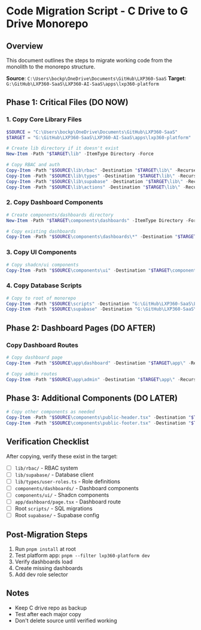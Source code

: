 # Code Migration Script - C Drive to G Drive Monorepo

## Overview
This document outlines the steps to migrate working code from the monolith to the monorepo structure.

**Source**: `C:\Users\bockp\OneDrive\Documents\GitHub\LXP360-SaaS`
**Target**: `G:\GitHub\LXP360-SaaS\LXP360-AI-SaaS\apps\lxp360-platform`

## Phase 1: Critical Files (DO NOW)

### 1. Copy Core Library Files
```powershell
$SOURCE = "C:\Users\bockp\OneDrive\Documents\GitHub\LXP360-SaaS"
$TARGET = "G:\GitHub\LXP360-SaaS\LXP360-AI-SaaS\apps\lxp360-platform"

# Create lib directory if it doesn't exist
New-Item -Path "$TARGET\lib" -ItemType Directory -Force

# Copy RBAC and auth
Copy-Item -Path "$SOURCE\lib\rbac" -Destination "$TARGET\lib\" -Recurse -Force
Copy-Item -Path "$SOURCE\lib\types" -Destination "$TARGET\lib\" -Recurse -Force
Copy-Item -Path "$SOURCE\lib\supabase" -Destination "$TARGET\lib\" -Recurse -Force
Copy-Item -Path "$SOURCE\lib\actions" -Destination "$TARGET\lib\" -Recurse -Force
```

### 2. Copy Dashboard Components
```powershell
# Create components/dashboards directory
New-Item -Path "$TARGET\components\dashboards" -ItemType Directory -Force

# Copy existing dashboards
Copy-Item -Path "$SOURCE\components\dashboards\*" -Destination "$TARGET\components\dashboards\" -Force
```

### 3. Copy UI Components
```powershell
# Copy shadcn/ui components
Copy-Item -Path "$SOURCE\components\ui" -Destination "$TARGET\components\" -Recurse -Force
```

### 4. Copy Database Scripts
```powershell
# Copy to root of monorepo
Copy-Item -Path "$SOURCE\scripts" -Destination "G:\GitHub\LXP360-SaaS\LXP360-AI-SaaS\" -Recurse -Force
Copy-Item -Path "$SOURCE\supabase" -Destination "G:\GitHub\LXP360-SaaS\LXP360-AI-SaaS\" -Recurse -Force
```

## Phase 2: Dashboard Pages (DO AFTER)

### Copy Dashboard Routes
```powershell
# Copy dashboard page
Copy-Item -Path "$SOURCE\app\dashboard" -Destination "$TARGET\app\" -Recurse -Force

# Copy admin routes
Copy-Item -Path "$SOURCE\app\admin" -Destination "$TARGET\app\" -Recurse -Force
```

## Phase 3: Additional Components (DO LATER)

```powershell
# Copy other components as needed
Copy-Item -Path "$SOURCE\components\public-header.tsx" -Destination "$TARGET\components\" -Force
Copy-Item -Path "$SOURCE\components\public-footer.tsx" -Destination "$TARGET\components\" -Force
```

## Verification Checklist

After copying, verify these exist in the target:

- [ ] `lib/rbac/` - RBAC system
- [ ] `lib/supabase/` - Database client
- [ ] `lib/types/user-roles.ts` - Role definitions
- [ ] `components/dashboards/` - Dashboard components
- [ ] `components/ui/` - Shadcn components
- [ ] `app/dashboard/page.tsx` - Dashboard route
- [ ] Root `scripts/` - SQL migrations
- [ ] Root `supabase/` - Supabase config

## Post-Migration Steps

1. Run `pnpm install` at root
2. Test platform app: `pnpm --filter lxp360-platform dev`
3. Verify dashboards load
4. Create missing dashboards
5. Add dev role selector

## Notes

- Keep C drive repo as backup
- Test after each major copy
- Don't delete source until verified working
